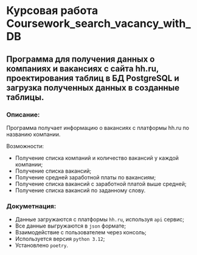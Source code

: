 # Курсовая работа Coursework_search_vacancy_with_DB
## Программа для получения данных о компаниях и вакансиях с сайта hh.ru, проектирования таблиц в БД PostgreSQL и загрузка полученных данных в созданные таблицы.
### Описание:
Программа получает информацию о вакансиях с платформы hh.ru по названию компании.

Возможности:
- Получение списка компаний и количество вакансий у каждой компании;
- Получение списка вакансий;
- Получение средней заработной платы по вакансиям;
- Получение списка вакансий с заработной платой выше средней;
- Получение списка вакансий по заданному слову.

### Докуметнация:
- Данные загружаются с платформы `hh.ru`, используя `api` сервис;
- Все данные выгружаются в `json` формате;
- Взаимодействие с пользователем через консоль;
- Используется версия `python 3.12`;
- Установлено `poetry`.